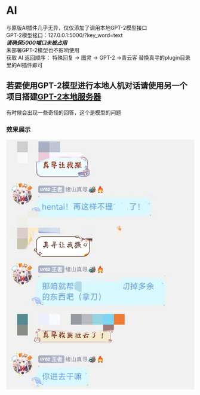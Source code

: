 # AI
与原版AI插件几乎无异，仅仅添加了调用本地GPT-2模型接口  
GPT-2模型接口：127.0.0.1:5000/?key_word=text  
***请确保5000端口未被占用***  
未部署GPT-2模型也不影响使用  
获取 AI 返回顺序： 特殊回复 -> 图灵 -> GPT-2 ->青云客
替换真寻的plugin目录里的AI插件即可  
## 若要使用GPT-2模型进行本地人机对话请使用另一个项目搭建[GPT-2本地服务器](https://github.com/OVOU4/zhenxunbot_GPT-2)  
有时候会出现一些奇怪的回答，这个是模型的问题
### 效果展示
![image](1660958277122.jpg)
